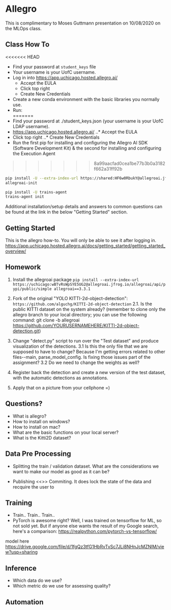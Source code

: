 # Allegro 

This is complimentary to Moses Guttmann presentation on 10/08/2020 on the MLOps class.

## Class How To

<<<<<<< HEAD
* Find your password at `student_keys` file 
* Your username is your UofC username.
* Log in into https://app.uchicago.hosted.allegro.ai/
    * Accept the EULA
    * Click top right
    * Create New Credentials
* Create a new conda environment with the basic libraries you normally use.
* Run:  
=======
* Find your password at ./student_keys.json (your username is your UofC LDAP username).
* https://app.uchicago.hosted.allegro.ai/
..* Accept the EULA
* Click top right
..* Create New Credentials
* Run the first pip for installing and configuring the Allegro AI SDK (Software Development Kit) & the second for installing and configuring the Execution Agent
>>>>>>> 8a99aacfad0cea1be77b3b0a3182f662a31ff92b
```bash
pip install -U --extra-index-url https://shared:HF6w0RbukY@allegroai.jfrog.io/allegroai/api/pypi/public/simple allegroai
allegroai-init

pip install -U trains-agent
trains-agent init
```
Additional installation/setup details and answers to common questions can be found at the link in the below "Getting Started" section.


## Getting Started
This is the allegro how-to. You will only be able to see it after logging in.
https://app.uchicago.hosted.allegro.ai/docs/getting_started/getting_started_overview/

## Homework 

1. Install the allegroai package
`pip install --extra-index-url https://uchicago:wBTvRsWpSYE5UG2@allegroai.jfrog.io/allegroai/api/pypi/public/simple allegroai==3.3.1`

2. Fork of the original "YOLO KITTI-2d-object-detection":
`https://github.com/alguchg/KITTI-2d-object-detection`
2.1. Is the public KITTI dataset on the system already?
(remember to clone only the allegro branch to your local directory; you can use the following command: git clone -b allegroai https://github.com/YOURUSERNAMEHERE/KITTI-2d-object-detection.git)

3. Change "detect.py" script to run over the "Test dataset" and produce visualization of the detections.
3.1  Is this the only file that we are supposed to have to change?  Because I'm getting errors related to other files--main, parse_model_config.  Is fixing those issues part of the assignment? 
3.2  Do we need to change the weights as well?   

4. Register back the detection and create a new version of the test dataset, with the automatic detections as annotations.

5. Apply that on a picture from your cellphone =)

## Questions?

* What is allegro?
* How to install on windows?
* How to install on mac?
* What are the basic functions on your local server?
* What is the Kitti2D dataset?

## Data Pre Processing

* Splitting the train / validation dataset. What are the considerations we want to make our model as good as it can be?

* Publishing <<>> Commiting. It does lock the state of the data and recquire the user to 

## Training 

* Train.. Train.. Train.. 
* PyTorch is awesome right?
Well, I was trained on tensorflow for ML, so not sold yet.  But if anyone else wants the result of my Google search, here's a comparison:  https://realpython.com/pytorch-vs-tensorflow/

model here 
https://drive.google.com/file/d/1fgQz3tfG1HbRvTvSc7JLi8NHnJcMZNlM/view?usp=sharing

## Inference 

* Which data do we use?
* Which metric do we use for assessing quality?

## Automation

